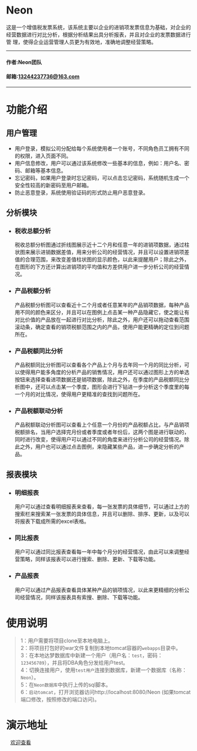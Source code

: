 Neon
====
  这是一个增值税发票系统，该系统主要以企业的进销项发票信息为基础，对企业的经营数据进行对比分析，根据分析结果出具分析报表，并且对企业的发票数据进行管 理，使得企业运营管理人员更为有效地，准确地调整经营策略。
  
***
#### 作者:Neon团队
#### 邮箱:13244237736@163.com
***

功能介绍
====
用户管理
----

* 用户登录，模拟公司分配给每个系统使用者一个账号，不同角色员工拥有不同的权限，进入页面不同。<br>
* 用户信息修改，用户可以通过该系统修改一些基本的信息，例如：用户名、密码、邮箱等基本信息。<br>
* 忘记密码，如果用户登录时忘记密码，可以点击忘记密码，系统随机生成一个安全性较高的新密码至用户邮箱。<br>
* 防止恶意登录，系统使用验证码的形式防止用户恶意登录。
    
分析模块
----

* ### 税收总额分析
   税收总额分析图通过折线图展示近十二个月和任意一年的进销项数据，通过柱状图来展示进销数据差值，用来分析公司的经营情况，并且可以设置进销项差值的合理范围，来改变差值柱状图的显示颜色，以此来提醒用户；除此之外，在图形的下方还计算出进销项的平均值和方差供用户进一步分析公司的经营情况。
   
* ### 产品税额分析
   产品税额分析图可以查看近十二个月或者任意某年的产品销项数据，每种产品用不同的颜色来区分，并且可以在图例上点击某一种产品隐藏它，使之能让有对比价值的产品放在一起进行对比分析，除此之外，用户还可以拖动查看范围滚动条，确定查看的销项税额范围之内的产品，使用户能更精确的定位到问题所在。
  
* ### 产品税额同比分析
   产品税额同比分析图可以查看各个产品上个月与去年同一个月的同比分析，可以使得用户能多角度的分析产品的销售情况，用户还可以通过图形上方的单选按钮来选择查看进项数据还是销项数据，除此之外，在季度的产品税额同比分析图中，还可以点击某一个季度，图形会进行下钻进一步分析这个季度里的每一个月的对比情况，使得用户更精准的查找到问题所在。
   
* ### 产品税额联动分析
  产品税额联动分析图可以查看上个任意一个月份的产品税额占比，与产品销项税额排名，当用户选择完月份或者季度或者年份后，这两个图是进行联动的，同时进行改变，使得用户可以通过不同的角度来进行分析公司的经营情况。除此之外，用户也可以通过点击图例，来隐藏某些产品，进一步确定分析的产品。
  
报表模块
----

* ### 明细报表
  用户可以通过查看明细报表来查看，每一张发票的具体细节，可以通过上方的搜索栏来搜索某一张发票的具体信息，并且可以删除、排序、更新，以及可以将报表下载成所需的excel表格。

* ### 同比报表
  用户可以通过同比报表查看每一年中每个月分的经营情况，由此可以来调整经营策略，同样该报表可以进行搜索、删除、更新、下载等功能。         

* ### 产品报表
  用户可以通过产品报表查看具体某种产品的销项情况，以此来更精细的分析公司经营情况，同样该报表具有索搜、删除、下载等功能。 

使用说明
====

>   1：用户需要将项目clone至本地电脑上。<br>
>   2：将项目打包好的war文件复制到本地tomcat容器的`webapps`目录中。<br>
>3：在本地达梦数据库中新建一个用户（用户名：`test`，密码：`123456789`），并且将DBA角色分发给用户test。<br>
>4：切换连接用户，使用`test用户`连接到数据库，新建一个数据库（名称：`Neon`）。<br>
>  5：在`Neon数据库`中执行上传的sql脚本。<br>
>   6：`启动tomcat`，打开浏览器访问http://localhost:8080/Neon (如果tomcat端口修改，按照修改的端口访问)。<br>
    
演示地址
====

    [欢迎查看](http://47.94.220.5/Neon)
    
